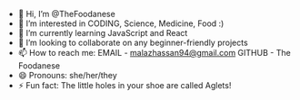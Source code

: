 - 👋 Hi, I’m @TheFoodanese
- 👀 I’m interested in CODING, Science, Medicine, Food :)
- 🌱 I’m currently learning JavaScript and React
- 💞️ I’m looking to collaborate on any beginner-friendly projects
- 📫 How to reach me: EMAIL - malazhassan94@gmail.com       GITHUB - The Foodanese
- 😄 Pronouns: she/her/they
- ⚡ Fun fact: The little holes in your shoe are called Aglets!

